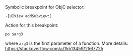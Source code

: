 Symbolic breakpoint for ObjC selector:
```
-[UIView addSubview:]
```

Action for this breakpoint: 
```
po $arg3
```
where `arg3` is the first parameter of a function. More details: 
https://stackoverflow.com/a/15513459/2567725
